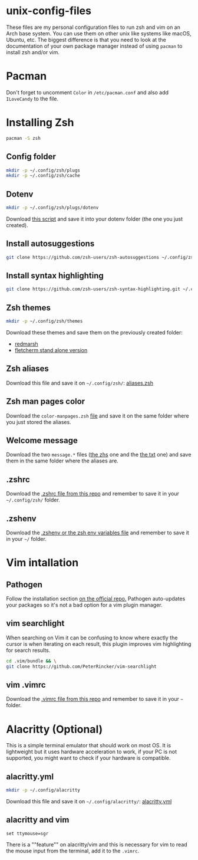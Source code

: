 # unix-config-files
These files are my personal configuration files to run zsh and vim on an Arch base system. You can use them on other unix like systems like macOS, Ubuntu, etc. The biggest difference is that you need to look at the documentation of your own package manager instead of using `pacman` to install zsh and/or vim.

# Pacman
Don't forget to uncomment `Color` in `/etc/pacman.conf` and also add `ILoveCandy` to the file.

# Installing Zsh
```Zsh
pacman -S zsh
```
## Config folder
```Zsh
mkdir -p ~/.config/zsh/plugs
mkdir -p ~/.config/zsh/cache
```

## Dotenv
```Zsh
mkdir -p ~/.config/zsh/plugs/dotenv
```
Download [this script](https://github.com/ohmyzsh/ohmyzsh/blob/master/plugins/dotenv/dotenv.plugin.zsh) and save it into your dotenv folder (the one you just created). 

## Install autosuggestions
```Zsh
git clone https://github.com/zsh-users/zsh-autosuggestions ~/.config/zsh/plugs/zsh-autosuggestions
```

## Install syntax highlighting 
```Zsh
git clone https://github.com/zsh-users/zsh-syntax-highlighting.git ~/.config/zsh/plugs/zsh-syntax
```

## Zsh themes
```Zsh
mkdir -p ~/.config/zsh/themes
```
Download these themes and save them on the previously created folder:
* [redmarsh](./.config/zsh/themes/redmarsh.zsh)
* [fletcherm stand alone version](./.config/zsh/themes/fletcherm.zsh-theme)

## Zsh aliases
Download this file and save it on `~/.config/zsh/`:
[aliases.zsh](./.config/zsh/aliases.zsh)

## Zsh man pages color
Download the `color-manpages.zsh` [file](./.config/zsh/color-manpages.zsh) and save it on the same folder where you just stored the aliases.

## Welcome message
Download the two `message.*` files ([the zhs](./.config/zsh/message.zsh) one and the [the txt](./.config/zsh/message.txt) one) and save them in the same folder where the aliases are.

## .zshrc
Download the [.zshrc file from this repo](./.config/zsh/.zshrc) and remember to save it in your `~/.config/zsh/` folder.

## .zshenv
Download the [.zshenv or the zsh env variables file](./.zshenv) and remember to save it in your `~/` folder.

# Vim intallation
## Pathogen
Follow the installation section [on the official repo.](https://github.com/tpope/vim-pathogen) Pathogen auto-updates your packages so it's not a bad option for a vim plugin manager.

## vim searchlight
When searching on Vim it can be confusing to know where exactly the cursor is when iterating on each result, this plugin improves vim highlighting for search results. 
```Zsh
cd .vim/bundle && \
git clone https://github.com/PeterRincker/vim-searchlight
```
## vim .vimrc
Download the [.vimrc file from this repo](./.vimrc) and remember to save it in your `~` folder.

# Alacritty (Optional)
This is a simple terminal emulator that should work on most OS. It is lightweight but it uses hardware acceleration to work, if your PC is not supported, you might want to check if your hardware is compatible. 

## alacritty.yml
```Zsh
mkdir -p ~/.config/alacritty
```
Download this file and save it on `~/.config/alacritty/`:
[alacritty.yml](./.config/alacritty/alacritty.yml)

## alacritty and vim
```Vim
set ttymouse=sgr
```
There is a ""feature"" on alacritty/vim and this is necessary for vim to read the mouse input from the terminal, add it to the `.vimrc`.
